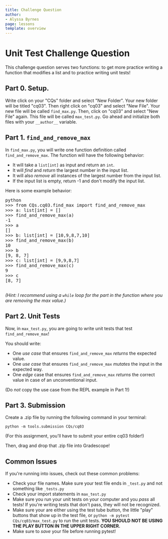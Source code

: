 ```yaml
---
title: Challenge Question 
author:
- Alyssa Byrnes
page: lessons
template: overview
---
```


# Unit Test Challenge Question

This challenge question serves two functions: to get more practice writing a function that modifies a list and to practice writing unit tests!

## Part 0. Setup.

Write click on your "CQs" folder and select "New Folder". Your new folder will be titled "cq03". Then right click on "cq03" and select "New File". Your new file will be called `find_max.py`. Then, click on "cq03" and select "New File" again. This file will be called `max_test.py`. Go ahead and initialize both files with your `__author__` variable.

## Part 1. `find_and_remove_max`

In `find_max.py`, you will write one function definition called `find_and_remove_max`. The function will have the following behavior:

- It will take a `list[int]` as input and return an `int`.
- It will *find* and *return* the largest number in the input list.
- It will also *remove* all instances of the largest number from the input list.
- If the input list is empty, return -1 and don't modify the input list.

Here is some example behavior: 

<pre>
<div class="terminal">python
>>> from CQs.cq03.find_max import find_and_remove_max
>>> a: list[int] = []
>>> find_and_remove_max(a)
-1
>>> a
[]
>>> b: list[int] = [10,9,8,7,10]
>>> find_and_remove_max(b)
10
>>> b
[9, 8, 7]
>>> c: list[int] = [9,9,8,7]
>>> find_and_remove_max(c)
9
>>> c
[8, 7]
</div>
</pre>

*(Hint: I recommend using a `while` loop for the part in the function where you are removing the max value.)*



## Part 2. Unit Tests

Now, in `max_test.py`, you are going to write unit tests that test `find_and_remove_max`!

You should write: 

- One *use case* that ensures `find_and_remove_max` *returns* the expected value.
- One *use case* that ensures `find_and_remove_max` *mutates* the input in the expected way.
- One *edge* case that ensures `find_and_remove_max` *returns* the correct value in case of an unconventional input.

(Do *not* copy the use case from the REPL example in Part 1!)

## Part 3. Submission

Create a .zip file by running the following command in your terminal:

```python -m tools.submission CQs/cq03```

(For this assignment, you'll have to submit your entire cq03 folder!)

Then, drag and drop that .zip file into Gradescope!


## Common Issues

If you're running into issues, check out these common problems:

* Check your file names. Make sure your test file ends in `_test.py` and not something like `_tests.py`
* Check your import statements in `max_test.py`  
* Make sure you run your unit tests on your computer and you *pass* all tests! If you're writing tests that don't pass, they will not be recognized.
* Make sure your are either using the test tube button, the little "play" buttons that show up in the test file, or `python -m pytest CQs/cq03/max_test.py` to run the unit tests. **YOU SHOULD NOT BE USING THE PLAY BUTTON IN THE UPPER RIGHT CORNER.**
* Make sure to *save* your file before running pytest!